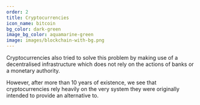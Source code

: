 ```yaml
---
order: 2
title: Cryptocurrencies
icon_name: bitcoin
bg_color: dark-green
image_bg_color: aquamarine-green
image: images/blockchain-with-bg.png
---
```


Cryptocurrencies also tried to solve this problem by making use of a decentralised infrastructure which does not rely on the actions of banks or a monetary authority.

However, after more than 10 years of existence, we see that cryptocurrencies rely heavily on the very system they were originally intended to provide an alternative to.
